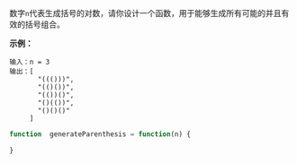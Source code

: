 数字`n`代表生成括号的对数，请你设计一个函数，用于能够生成所有可能的并且有效的括号组合。

**示例：**
```
输入：n = 3
输出：[
       "((()))",
       "(()())",
       "(())()",
       "()(())",
       "()()()"
     ]
```

```js
function  generateParenthesis = function(n) {

}
```